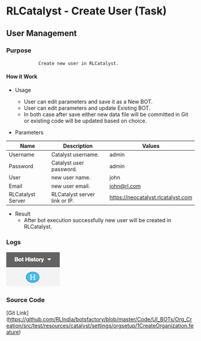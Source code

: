 # RLCatalyst - Create User (Task)
## User Management

### Purpose 
				Create new user in RLCatalyst.

#### How it Work 

- Usage
	- User can edit parameters and save it as a New BOT.
	- User can edit parameters and update Existing BOT.
	- In both case after save either new data file will be committed in Git or existing code will be updated based on choice.
  
- Parameters

Name    |    Description           |      Values        
---------------|--------------------------|--------------------
Username   | Catalyst username.                |    admin
Password   | Catalyst user password.                |    admin
User   | new user name.                |    john 
Email   | new user email.                |    john@rl.com 
RLCatalyst Server   | RLCatalyst server link or IP.                |    https://neocatalyst.rlcatalyst.com


- Result
	- After bot execution successfully new user will be created in RLCatalyst.

### Logs
![BOT History](images/Bot_History_small.png)

### Source Code
   [Git Link]  (https://github.com/RLIndia/botsfactory/blob/master/Code/UI_BOTs/Org_Creation/src/test/resources/catalyst/settings/orgsetup/1CreateOrganization.feature)
